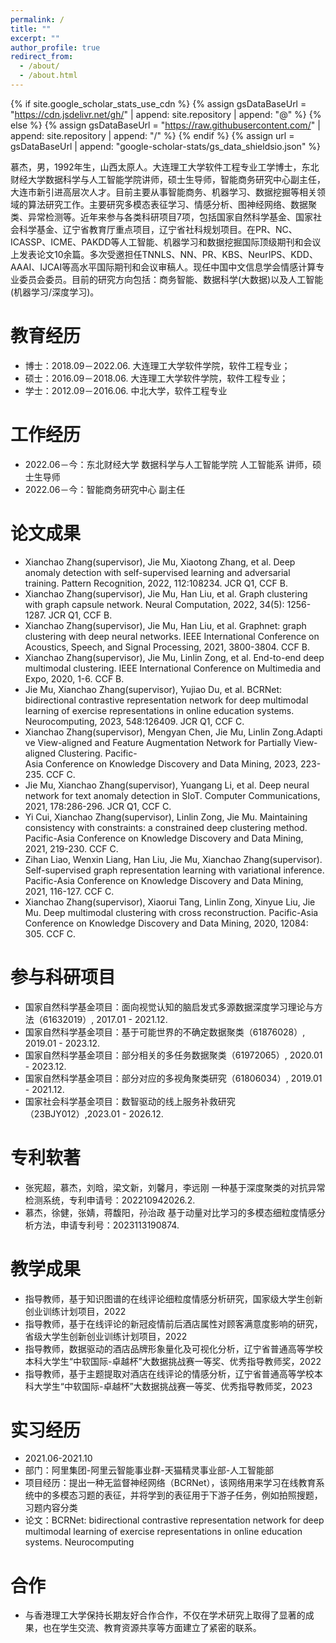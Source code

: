 ```yaml
---
permalink: /
title: ""
excerpt: ""
author_profile: true
redirect_from: 
  - /about/
  - /about.html
---
```


{% if site.google_scholar_stats_use_cdn %}
{% assign gsDataBaseUrl = "https://cdn.jsdelivr.net/gh/" | append: site.repository | append: "@" %}
{% else %}
{% assign gsDataBaseUrl = "https://raw.githubusercontent.com/" | append: site.repository | append: "/" %}
{% endif %}
{% assign url = gsDataBaseUrl | append: "google-scholar-stats/gs_data_shieldsio.json" %}

<span class='anchor' id='关于我'></span>

慕杰，男，1992年生，山西太原人。大连理工大学软件工程专业工学博士，东北财经大学数据科学与人工智能学院讲师，硕士生导师，智能商务研究中心副主任，大连市新引进高层次人才。目前主要从事智能商务、机器学习、数据挖掘等相关领域的算法研究工作。主要研究多模态表征学习、情感分析、图神经网络、数据聚类、异常检测等。近年来参与各类科研项目7项，包括国家自然科学基金、国家社会科学基金、辽宁省教育厅重点项目，辽宁省社科规划项目。在PR、NC、ICASSP、ICME、PAKDD等人工智能、机器学习和数据挖掘国际顶级期刊和会议上发表论文10余篇。多次受邀担任TNNLS、NN、PR、KBS、NeurIPS、KDD、AAAI、IJCAI等高水平国际期刊和会议审稿人。现任中国中文信息学会情感计算专业委员会委员。目前的研究方向包括：商务智能、数据科学(大数据)以及人工智能(机器学习/深度学习)。


# 教育经历
- 博士：2018.09－2022.06. 大连理工大学软件学院，软件工程专业；
- 硕士：2016.09－2018.06. 大连理工大学软件学院，软件工程专业；
- 学士：2012.09－2016.06. 中北大学，软件工程专业
  

# 工作经历
- 2022.06－今：东北财经大学 数据科学与人工智能学院 人工智能系 讲师，硕士生导师
- 2022.06－今：智能商务研究中心 副主任
  

# 论文成果
- Xianchao Zhang(supervisor), Jie Mu, Xiaotong Zhang, et al. Deep anomaly detection with self-supervised learning and adversarial training. Pattern Recognition, 2022, 112:108234. JCR Q1, CCF B.
- Xianchao Zhang(supervisor), Jie Mu, Han Liu, et al. Graph clustering with graph capsule network. Neural Computation, 2022, 34(5): 1256-1287. JCR Q1, CCF B.
- Xianchao Zhang(supervisor), Jie Mu, Han Liu, et al. Graphnet: graph clustering with deep neural networks. IEEE International Conference on Acoustics, Speech, and Signal Processing, 2021, 3800-3804. CCF B.
- Xianchao Zhang(supervisor), Jie Mu, Linlin Zong, et al. End-to-end deep multimodal clustering. IEEE International Conference on Multimedia and Expo, 2020, 1-6. CCF B.
- Jie Mu, Xianchao Zhang(supervisor), Yujiao Du, et al. BCRNet: bidirectional contrastive representation network for deep multimodal learning of exercise representations in online education systems. Neurocomputing, 2023, 548:126409. JCR Q1, CCF C.
- Xianchao Zhang(supervisor), Mengyan Chen, Jie Mu, Linlin Zong.Adaptive View-aligned and Feature Augmentation Network for Partially View-aligned Clustering. Pacific-Asia Conference on Knowledge Discovery and Data Mining, 2023, 223-235. CCF C.
- Jie Mu, Xianchao Zhang(supervisor), Yuangang Li, et al. Deep neural network for text anomaly detection in SIoT. Computer Communications, 2021, 178:286-296. JCR Q1, CCF C.
- Yi Cui, Xianchao Zhang(supervisor), Linlin Zong, Jie Mu. Maintaining consistency with constraints: a constrained deep clustering method. Pacific-Asia Conference on Knowledge Discovery and Data Mining, 2021, 219-230. CCF C.
- Zihan Liao, Wenxin Liang, Han Liu, Jie Mu, Xianchao Zhang(supervisor). Self-supervised graph representation learning with variational inference. Pacific-Asia Conference on Knowledge Discovery and Data Mining, 2021, 116-127. CCF C.
- Xianchao Zhang(supervisor), Xiaorui Tang, Linlin Zong, Xinyue Liu, Jie Mu. Deep multimodal clustering with cross reconstruction. Pacific-Asia Conference on Knowledge Discovery and Data Mining, 2020, 12084: 305. CCF C.
  

# 参与科研项目
- 国家自然科学基金项目：面向视觉认知的脑启发式多源数据深度学习理论与方法（61632019）, 2017.01 - 2021.12.
- 国家自然科学基金项目：基于可能世界的不确定数据聚类（61876028）, 2019.01 - 2023.12.
- 国家自然科学基金项目：部分相关的多任务数据聚类（61972065）, 2020.01 - 2023.12.
- 国家自然科学基金项目：部分对应的多视角聚类研究（61806034）, 2019.01 - 2021.12.
- 国家社会科学基金项目：数智驱动的线上服务补救研究（23BJY012）,2023.01 - 2026.12.
  

# 专利软著
- 张宪超，慕杰，刘晗，梁文新，刘馨月，李远刚 一种基于深度聚类的对抗异常检测系统，专利申请号：202210942026.2.
- 慕杰，徐健，张婧，蒋馥阳，孙治政 基于动量对比学习的多模态细粒度情感分析方法，申请专利号：2023113190874.


# 教学成果
- 指导教师，基于知识图谱的在线评论细粒度情感分析研究，国家级大学生创新创业训练计划项目，2022
- 指导教师，基于在线评论的新冠疫情前后酒店属性对顾客满意度影响的研究，省级大学生创新创业训练计划项目，2022
- 指导教师，数据驱动的酒店品牌形象量化及可视化分析，辽宁省普通高等学校本科大学生“中软国际-卓越杯”大数据挑战赛一等奖、优秀指导教师奖，2022
- 指导教师，基于主题提取对酒店在线评论的情感分析，辽宁省普通高等学校本科大学生“中软国际-卓越杯”大数据挑战赛一等奖、优秀指导教师奖，2023


# 实习经历
- 2021.06-2021.10
- 部门：阿里集团-阿里云智能事业群-天猫精灵事业部-人工智能部
- 项目经历：提出一种无监督神经网络（BCRNet），该网络用来学习在线教育系统中的多模态习题的表征，并将学到的表征用于下游子任务，例如拍照搜题，习题内容分类
- 论文：BCRNet: bidirectional contrastive representation network for deep multimodal learning of exercise representations in online education systems. Neurocomputing


# 合作
- 与香港理工大学保持长期友好合作合作，不仅在学术研究上取得了显著的成果，也在学生交流、教育资源共享等方面建立了紧密的联系。
